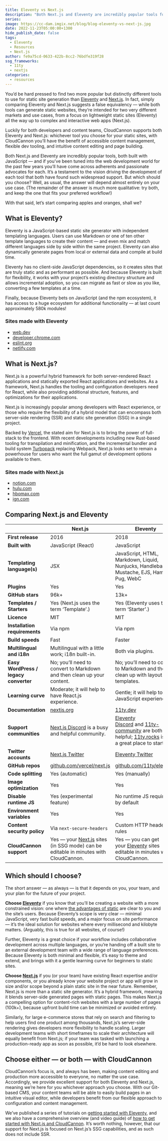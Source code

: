 ```yaml
---
title: Eleventy vs Next.js
description: "Both Next.js and Eleventy are incredibly popular tools for generating static websites —\_and if you’ve been tuned into the web development world for the past few years you’ll have come across adherents and passionate advocates for each. It’s a testament to the vision driving the development of each tool that both have found such widespread support. But which should you choose? Let’s start comparing apples and oranges!"
series:
image: https://cc-dam.imgix.net/blog/blog-eleventy-vs-next-js.jpg
date: 2022-11-23T05:00:00+1300
hide_publish_date: false
tags:
  - Eleventy
  - Resources
  - Next.js
author: fe9a75cd-0633-422b-8cc2-76bdfe319f28
ssg_frameworks:
  - 11ty
  - nextjs
categories:
  - resources
---
```

You’d be hard pressed to find two more popular but distinctly different tools to use for static site generation than [Eleventy](https://www.11ty.dev/) and [Next.js](https://nextjs.org/). In fact, simply comparing Eleventy and Next.js suggests a false equivalency — while both tools can generate static websites, they’re intended for two very different markets and use cases, from a focus on lightweight static sites (Eleventy) all the way up to complex and interactive web apps (Next.js).

Luckily for both developers and content teams, CloudCannon supports both Eleventy and Next.js: whichever tool you choose for your static sites, with CloudCannon you’ll have the benefit of accessible content management, flexible dev tooling, and intuitive content editing and page building.

Both Next.js and Eleventy are incredibly popular tools, both built with JavaScript — and if you’ve been tuned into the web development world for the past few years you’ll have come across adherents and passionate advocates for each. It’s a testament to the vision driving the development of each tool that both have found such widespread support. But which should you choose? Well, as usual, the answer will depend almost entirely on your use case. (The remainder of the answer is much more qualitative: try both, and keep the one that fits your preferred workflow!)

With that said, let’s start comparing apples and oranges, shall we?

## What is Eleventy?

Eleventy is a JavaScript-based static site generator with independent templating languages. Users can use Markdown or one of ten other template languages to create their content — and even mix and match different languages side by side within the same project. Eleventy can also dynamically generate pages from local or external data and compile at build time.

Eleventy has no client-side JavaScript dependencies, so it creates sites that are truly static and as performant as possible. And because Eleventy is built for flexibility, it works with your project’s existing directory structure and allows incremental adoption, so you can migrate as fast or slow as you like, converting a few templates at a time.

Finally, because Eleventy bets on JavaScript (and the npm ecosystem), it has access to a huge ecosystem for additional functionality — at last count approximately 580k modules!

### Sites made with Eleventy

* [web.dev](http://web.dev/)
* [developer.chrome.com](http://developer.chrome.com/)
* [eslint.org](https://eslint.org/)
* [netlify.com](http://netlify.com/)

## What is Next.js?

Next.js is a powerful hybrid framework for both server-rendered React applications and statically exported React applications and websites. As a framework, Next.js handles the tooling and configuration developers need for React, while also providing additional structure, features, and optimizations for their applications.

Next.js is increasingly popular among developers with React experience, or those who require the flexibility of a hybrid model that can encompass both server-side rendering (SSR) and static site generation (SSG) in a single project.

Backed by [Vercel](https://vercel.com/), the stated aim for Next.js is to bring the power of full-stack to the frontend. With recent developments including new Rust-based tooling for transpilation and minification, and the incremental bundler and build system [Turbopack](https://turbo.build/) replacing Webpack, Next.js looks set to remain a powerhouse for users who want the full gamut of development options available to them.

### Sites made with Next.js

* [notion.com](https://notion.com/)
* [hulu.com](https://www.hulu.com/)
* [hbomax.com](https://www.hbomax.com/)
* [ign.com](https://www.ign.com/)

## Comparing Next.js and Eleventy

|  | **Next.js** | Eleventy |
| --- | --- | --- |
| **First release** | 2016 | 2018 |
| **Built with** | JavaScript (React) | JavaScript |
| **Templating language(s)** | JSX | JavaScript, HTML, Markdown, Liquid, Nunjucks, Handlebars, Mustache, EJS, Haml, Pug, WebC |
| **Plugins** | Yes | Yes |
| **GitHub stars** | 96k+ | 13k+ |
| **Templates / Starters** | Yes (Next.js uses the term ‘Template’.) | Yes (Eleventy uses the term ‘Starter’.) |
| **Licence** | MIT | MIT |
| **Installation requirements** | Via npm | Via npm |
| **Build speeds** | Fast | Faster |
| **Multilingual and i18n** | Multilingual with a little work; i18n built-in. | Both via plugins. |
| **Easy WordPress / legacy converter** | No; you’ll need to convert to Markdown and then clean up your content. | No; you’ll need to convert to Markdown and then clean up with layout templates. |
| **Learning curve** | Moderate; it will help to have React.js experience. | Gentle; it will help to have JavaScript experience. |
| **Documentation** | [nextjs.org](https://nextjs.org/docs/getting-started) | [11ty.dev](http://11ty.dev/) |
| **Support communities** | [Next.js Discord](http://nextjs.org/discord) is a busy and helpful community. | [Eleventy Discord](https://discord.gg/GBkBy9u)&nbsp;and&nbsp;[11ty-community](https://github.com/11ty/11ty-community/)&nbsp;are both helpful; [11ty.rocks](http://11ty.rocks/) is also a great place to start. |
| **Twitter accounts** | [Next.js Twitter](https://twitter.com/nextjs) | [Eleventy Twitter](https://twitter.com/eleven_ty) |
| **GitHub repos** | [github.com/vercel/next.js](https://github.com/vercel/next.js) | [github.com/11ty/eleventy](https://github.com/11ty/eleventy/) |
| **Code splitting** | Yes (automatic) | Yes (manually) |
| **Image optimization** | Yes | Yes |
| **Disable runtime JS** | Yes (experimental feature) | No runtime JS required by default |
| **Environment variables** | Yes | Yes |
| **Content security policy** | Via `next-secure-headers` | Custom HTTP headers rules |
| **CloudCannon support** | Yes — your&nbsp;[Next.js](https://cloudcannon.com/nextjs-cms/)&nbsp;sites (in SSG mode) can be editable in minutes with CloudCannon. | Yes — you can get your&nbsp;[Eleventy](https://cloudcannon.com/eleventy-cms/)&nbsp;sites editable in minutes with CloudCannon. |

## Which should I choose?

The short answer — as always — is that it depends on you, your team, and your plan for the future of your project.

**Choose [Eleventy](https://cloudcannon.com/eleventy-cms/)** if you know that you’ll be creating a website with a more constrained vision: one where [the advantages of static](https://cloudcannon.com/blog/static-vs-dynamic-websites-the-definitive-guide/) are clear to you and the site’s users. Because Eleventy’s scope is very clear — minimal JavaScript, very fast build speeds, and a major focus on site performance — it’s the ideal solution for websites where every millisecond and kilobyte matters. (Arguably, this is true for all websites, of course!)

Further, Eleventy is a great choice if your workflow includes collaborative development across multiple languages, or you’re handing off a built site to an external development team with a wide range of language preferences. Because Eleventy is both minimal and flexible, it’s easy to theme and extend, and brings with it a gentle learning curve for beginners to static sites.

**Choose [Next.js](https://cloudcannon.com/nextjs-cms/)** if you (or your team) have existing React expertise and/or components, or you already know your website project or app will grow in size and/or scope beyond a plain static site in the near future. Remember, Next.js is more than a static site generator. It’s a hybrid framework, meaning it blends server-side generated pages with static pages. This makes Next.js a compelling option for content-rich websites with a large number of pages (100k+), because upfront build time can be minimized or avoided entirely.

Similarly, for large e-commerce stores that rely on search and filtering to help users find one product among thousands, Next.js’s server-side rendering gives developers more flexibility to handle scaling. Larger development teams with short timeframes to scale their architecture will equally benefit from Next.js; if your team was tasked with launching a production-ready app as soon as possible, it’d be hard to look elsewhere.

## Choose either — or both — with CloudCannon

CloudCannon’s focus is, and always has been, making content editing and production more accessible to everyone, no matter the use case. Accordingly, we provide excellent support for both Eleventy and Next.js, meaning we’re here for you whichever approach you choose. With our Git-based CMS, your content teams will be able to easily build pages in an intuitive visual editor, while developers benefit from our flexible approach to configuration and content management.

We’ve published a series of tutorials on [getting started with Eleventy](/tutorials/), and we also have a comprehensive overview (and video guide) of [how to get started with Next.js and CloudCannon](https://cloudcannon.com/documentation/articles/nextjs-starter-guide/?ssg=Next.js). It’s worth nothing, however, that our support for Next.js is focused on Next.js’s SSG capabilities, and as such does not include SSR.